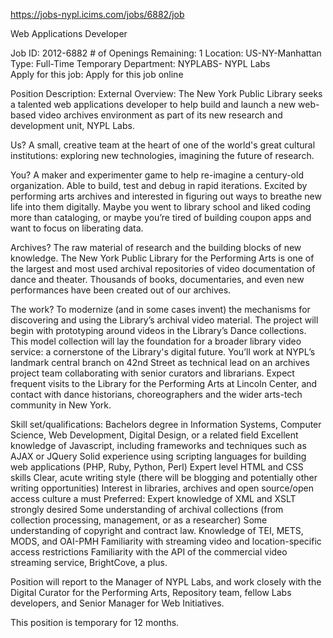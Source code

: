 https://jobs-nypl.icims.com/jobs/6882/job

Web Applications Developer

Job ID: 	2012-6882	# of Openings Remaining: 	1
Location: 	US-NY-Manhattan	Type: 	Full-Time Temporary
Department: 	NYPLABS- NYPL Labs		
Apply for this job:
Apply for this job online


Position Description:
External Overview:
The New York Public Library seeks a talented web applications developer to help build and launch a new web-based video archives environment as part of its new research and development unit, NYPL Labs.
 
 
Us? A small, creative team at the heart of one of the world's great cultural institutions: exploring new technologies, imagining the future of research.
 
You? A maker and experimenter game to help re-imagine a century-old organization. Able to build, test and debug in rapid iterations. Excited by performing arts archives and interested in figuring out ways to breathe new life into them digitally. Maybe you went to library school and liked coding more than cataloging, or maybe you’re tired of building coupon apps and want to focus on liberating data.
 
Archives? The raw material of research and the building blocks of new knowledge. The New York Public Library for the Performing Arts is one of the largest and most used archival repositories of video documentation of dance and theater. Thousands of books, documentaries, and even new performances have been created out of our archives.
 
The work? To modernize (and in some cases invent) the mechanisms for discovering and using the Library’s archival video material. The project will begin with prototyping around videos in the Library’s Dance collections. This model collection will lay the foundation for a broader library video service: a cornerstone of the Library's digital future. You’ll work at NYPL’s landmark central branch on 42nd Street as technical lead on an archives project team collaborating with senior curators and librarians. Expect frequent visits to the Library for the Performing Arts at Lincoln Center, and contact with dance historians, choreographers and the wider arts-tech community in New York.
 
 
Skill set/qualifications:
Bachelors degree in Information Systems, Computer Science, Web Development, Digital Design, or a related field
Excellent knowledge of Javascript, including frameworks and techniques such as AJAX or JQuery
Solid experience using scripting languages for building web applications (PHP, Ruby, Python, Perl)
Expert level HTML and CSS skills
Clear, acute writing style (there will be blogging and potentially other writing opportunities)
Interest in libraries, archives and open source/open access culture a must
Preferred:
Expert knowledge of XML and XSLT strongly desired
Some understanding of archival collections (from collection processing, management, or as a researcher)
Some understanding of copyright and contract law.
Knowledge of TEI, METS, MODS, and OAI-PMH
Familiarity with streaming video and location-specific access restrictions
Familiarity with the API of the commercial video streaming service, BrightCove, a plus.
 
Position will report to the Manager of NYPL Labs, and work closely with the Digital Curator for the Performing Arts, Repository team, fellow Labs developers, and Senior Manager for Web Initiatives.
 
This position is temporary for 12 months.
